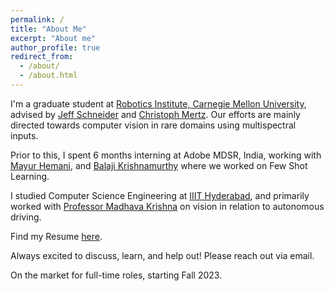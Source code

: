 ```yaml
---
permalink: /
title: "About Me"
excerpt: "About me"
author_profile: true
redirect_from: 
  - /about/
  - /about.html
---
```


I'm a graduate student at [Robotics Institute, Carnegie Mellon University](https://www.ri.cmu.edu/), advised by [Jeff Schneider](https://www.cs.cmu.edu/~schneide/) and [Christoph Mertz](https://www.ri.cmu.edu/ri-people/christoph-mertz/). Our efforts are mainly directed towards computer vision in rare domains using multispectral inputs. 

Prior to this, I spent 6 months interning at Adobe MDSR, India, working with [Mayur Hemani](https://in.linkedin.com/in/mayur-hemani), and [Balaji Krishnamurthy](https://in.linkedin.com/in/balaji-krishnamurthy) where we worked on Few Shot Learning.

I studied Computer Science Engineering at [IIIT Hyderabad](https://www.iiit.ac.in/), and primarily worked with [Professor Madhava Krishna](https://www.iiit.ac.in/people/faculty/mkrishna/) on vision in relation to autonomous driving. 


Find my Resume [here](files/Resume_Feb_27_23.pdf).

Always excited to discuss, learn, and help out! Please reach out via email.

On the market for full-time roles, starting Fall 2023.

